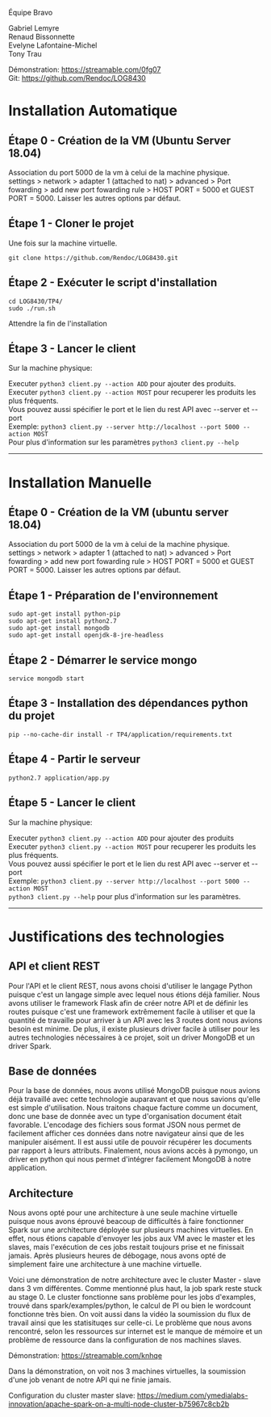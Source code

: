 Équipe Bravo

Gabriel Lemyre  
Renaud Bissonnette  
Evelyne Lafontaine-Michel  
Tony Trau  

Démonstration: https://streamable.com/0fg07  
Git: https://github.com/Rendoc/LOG8430

# Installation Automatique

## Étape 0 - Création de la VM (Ubuntu Server 18.04)
  Association du port 5000 de la vm à celui de la machine physique.  
    settings > network > adapter 1 (attached to nat) > advanced > Port fowarding > add new port fowarding rule > HOST PORT = 5000 et GUEST PORT = 5000. 
    Laisser les autres options par défaut.

## Étape 1 - Cloner le projet
  Une fois sur la machine virtuelle.
  ```
  git clone https://github.com/Rendoc/LOG8430.git
  ```

## Étape 2 - Exécuter le script d'installation  
    cd LOG8430/TP4/
    sudo ./run.sh 

  Attendre la fin de l'installation

## Étape 3 - Lancer le client

Sur la machine physique:  

Executer ```python3 client.py --action ADD``` pour ajouter des produits.  
Executer ```python3 client.py --action MOST``` pour recuperer les produits les plus fréquents.  
Vous pouvez aussi spécifier le port et le lien du rest API avec --server et --port  
Exemple: ```python3 client.py --server http://localhost --port 5000 --action MOST```  
Pour plus d'information sur les paramètres ```python3 client.py --help```  

_________________________________________________________________________________________________


# Installation Manuelle

## Étape 0 - Création de la VM (ubuntu server 18.04)
  Association du port 5000 de la vm à celui de la machine physique.  
    settings > network > adapter 1 (attached to nat) > advanced > Port fowarding > add new port fowarding rule > HOST PORT = 5000 et GUEST PORT = 5000. 
    Laisser les autres options par défaut.

## Étape 1 - Préparation de l'environnement
  ```
  sudo apt-get install python-pip 
  sudo apt-get install python2.7
  sudo apt-get install mongodb
  sudo apt-get install openjdk-8-jre-headless
  ```

## Étape 2 - Démarrer le service mongo
  ```
  service mongodb start
  ```

## Étape 3 - Installation des dépendances python du projet
  ```
  pip --no-cache-dir install -r TP4/application/requirements.txt
  ```

## Étape 4 - Partir le serveur
  ```
  python2.7 application/app.py
  ```

## Étape 5 - Lancer le client
Sur la machine physique:  

Executer ```python3 client.py --action ADD``` pour ajouter des produits  
Executer ```python3 client.py --action MOST``` pour recuperer les produits les plus fréquents.  
Vous pouvez aussi spécifier le port et le lien du rest API avec --server et --port  
Exemple: ```python3 client.py --server http://localhost --port 5000 --action MOST```  
```python3 client.py --help``` pour plus d'information sur les paramètres.  

_________________________________________________________________________________________________


# Justifications des technologies

## API et client REST

Pour l'API et le client REST, nous avons choisi d'utiliser le langage Python puisque c'est un langage simple avec lequel nous étions déjà familier.
Nous avons utiliser le framework Flask afin de créer notre API et de définir les routes puisque c'est une framework extrêmement facile à utiliser
et que la quantité de travaille pour arriver à un API avec les 3 routes dont nous avions besoin est minime. De plus, il existe plusieurs driver facile
à utiliser pour les autres technologies nécessaires à ce projet, soit un driver MongoDB et un driver Spark.

## Base de données

Pour la base de données, nous avons utilisé MongoDB puisque nous avions déjà travaillé avec cette technologie auparavant et que nous savions qu'elle
est simple d'utilisation. Nous traitons chaque facture comme un document, donc une base de donnée avec un type d'organisation document était favorable.
L'encodage des fichiers sous format JSON nous permet de facilement afficher ces données dans notre navigateur ainsi que de les
manipuler aisément. Il est aussi utile de pouvoir récupérer les documents par rapport à leurs attributs. Finalement, nous avions accès à pymongo, un driver en python qui nous permet d'intégrer facilement MongoDB à notre application.

## Architecture

Nous avons opté pour une architecture à une seule machine virtuelle puisque nous avons éprouvé beacoup de difficultés à faire fonctionner Spark sur une
architecture déployée sur plusieurs machines virtuelles. En effet, nous étions capable d'envoyer les jobs aux VM avec le master et les slaves, mais l'exécution
de ces jobs restait toujours prise et ne finissait jamais. Après plusieurs heures de débogage, nous avons opté de simplement faire une architecture à
une machine virtuelle.

Voici une démonstration de notre architecture avec le cluster Master - slave dans 3 vm différentes. Comme mentionné plus haut, la job spark reste stuck au stage 0.
Le cluster fonctionne sans problème pour les jobs d'examples, trouvé dans spark/examples/python, le calcul de PI ou bien le wordcount fonctionne très bien.
On voit aussi dans la vidéo la soumission du flux de travail ainsi que les statisituqes sur celle-ci. Le problème que nous avons rencontré, selon les ressources 
sur internet est le manque de mémoire et un problème de ressource dans la configuration de nos machines slaves.

Démonstration: https://streamable.com/knhqe

Dans la démonstration, on voit nos 3 machines virtuelles, la soumission d'une job venant de notre API qui ne finie jamais.

Configuration du cluster master slave: https://medium.com/ymedialabs-innovation/apache-spark-on-a-multi-node-cluster-b75967c8cb2b

